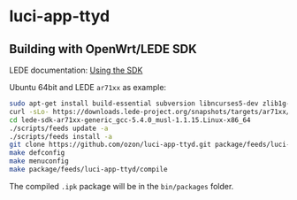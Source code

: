 # luci-app-ttyd


## Building with OpenWrt/LEDE SDK

LEDE documentation: [Using the SDK][1]

Ubuntu 64bit and LEDE `ar71xx` as example:

```bash
sudo apt-get install build-essential subversion libncurses5-dev zlib1g-dev gawk gcc-multilib flex git-core gettext libssl-dev
curl -sLo- https://downloads.lede-project.org/snapshots/targets/ar71xx/generic/lede-sdk-ar71xx-generic_gcc-5.4.0_musl-1.1.15.Linux-x86_64.tar.xz | tar Jx
cd lede-sdk-ar71xx-generic_gcc-5.4.0_musl-1.1.15.Linux-x86_64
./scripts/feeds update -a
./scripts/feeds install -a
git clone https://github.com/ozon/luci-app-ttyd.git package/feeds/luci-app-ttyd
make defconfig
make menuconfig
make package/feeds/luci-app-ttyd/compile
```

The compiled `.ipk` package will be in the `bin/packages` folder.


[1]: https://lede-project.org/docs/guide-developer/compile_packages_for_lede_with_the_sdk